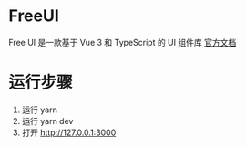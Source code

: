 # FreeUI
Free UI 是一款基于 Vue 3 和 TypeScript 的 UI 组件库
[官方文档](https://yand-hi.github.io/free-ui/index.html#/)
# 运行步骤
1. 运行 yarn
2. 运行 yarn dev
3. 打开 http://127.0.0.1:3000
